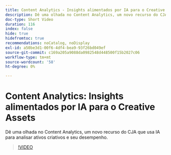 ```yaml
---
title: Content Analytics - Insights alimentados por IA para o Creative Assets
description: Dê uma olhada no Content Analytics, um novo recurso do CJA que usa IA para analisar ativos criativos e seu desempenho.
doc-type: Short Video
duration: 116
index: false
hide: true
hidefromtoc: true
recommendations: noCatalog, noDisplay
exl-id: a50be3d1-00f6-4df4-bea9-93f26bd049ef
source-git-commit: c169a205a9088da0982548d448500f15b2027c06
workflow-type: tm+mt
source-wordcount: '58'
ht-degree: 0%

---
```


# Content Analytics: Insights alimentados por IA para o Creative Assets

Dê uma olhada no Content Analytics, um novo recurso do CJA que usa IA para analisar ativos criativos e seu desempenho.

<!-- 62_S103_3442450_115_content-analytics-aipowered-insights-for-creative-assets -->
>[!VIDEO](https://video.tv.adobe.com/v/3458352/?learn=on&enablevpops=true)
